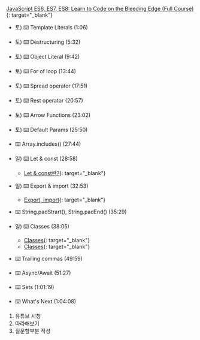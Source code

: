 [JavaScript ES6, ES7, ES8: Learn to Code on the Bleeding Edge (Full Course)](https://www.youtube.com/watch?v=nZ1DMMsyVyI&t=2525s "youtube"){: target="_blank"}

* 토) ⌨️ Template Literals (1:06)
* 토) ⌨️ Destructuring (5:32)
* 토) ⌨️ Object Literal (9:42)
* 토) ⌨️ For of loop (13:44)
* 토) ⌨️ Spread operator (17:51) 
* 토) ⌨️ Rest operator (20:57)
* 토) ⌨️ Arrow Functions (23:02)
* 토) ⌨️ Default Params (25:50)
* ⌨️ Array.includes() (27:44)
* 일) ⌨️ Let & const (28:58)
  * [Let & const란?](https://happycording.tistory.com/entry/let-const-%EB%9E%80-%EC%99%9C-%EC%8D%A8%EC%95%BC%EB%A7%8C-%ED%95%98%EB%8A%94%EA%B0%80-ES6){: target="_blank"}
* 일) ⌨️ Export & import (32:53)
  * [Export, import](https://beomy.tistory.com/22){: target="_blank"}
* ⌨️ String.padStrart(), String.padEnd() (35:29)
* 일) ⌨️ Classes (38:05)
  * [Classes](https://developer.mozilla.org/ko/docs/Web/JavaScript/Reference/Classes){: target="_blank"}
  * [Classes](https://velog.io/@o_oxxv/JavaScript-class-%ED%82%A4%EC%9B%8C%EB%93%9C){: target="_blank"}

* ⌨️ Trailing commas (49:59)
* ⌨️ Async/Await (51:27)
* ⌨️ Sets (1:01:19)
* ⌨️ What's Next (1:04:08)

1. 유튜브 시청
2. 따라해보기
3. 질문할부분 작성